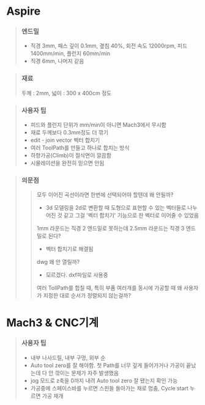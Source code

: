 # Aspire

>  ### 엔드밀
>   -   직경 3mm, 패스 깊이 0.1mm, 곂침 40%, 회전 속도 12000rpm, 피드 1400mm/min, 플런지 60mm/min
>   -   직경 6mm, 나머지 같음

>  ### 재료
>   두께 : 2mm, 넓이 : 300 x 400cm 정도 

>  ### 사용자 팁
>   -   피드와 플런지 단위가 mm/min이 아니면 Mach3에서 무시함
>   -   재료 두께보다 0.3mm정도 더 깎기
>   -   edit - join vector 벡터 합치기
>   -   여러 ToolPath를 만들고 하나로 합치는 방식
>   -   하향가공(Climb)이 절삭면이 깔끔함
>   -   시물레이션을 완전히 믿으면 안됨

>  ### 의문점
>   >   모두 이어진 곡선이라면 한번에 선택되어야 할텐데 왜 안될까?
>   >   -   3d 모델링을 2d로 변환할 때 도형으로 표현할 수 있는 벡터들로 나누어진 것 같고 그걸 '벡터 합치기' 기능으로 한 벡터로 이어줄 수 있었음
>>
>   >   1mm 라운드는 직경 2 엔드밀로 못하는데 2.5mm 라운드는 직경 3 엔드밀로 된다?
>   >   -   벡터 합치기로 해결됨
>>
>   >   dwg 왜 안 열릴까?
>   >   -   모르겠다. dxf파일로 사용중
>>
>   >   여러 TollPath를 합칠 때, 특히 부품 여러개를 동시에 가공할 때 왜 사용자가 지정한 대로 순서가 정렬되지 않는걸까?

# Mach3 & CNC기계

>   ### 사용자 팁
>   -   내부 나사드릴, 내부 구멍, 외부 순
>   -   Auto tool zero를 잘 해야함. 첫 Path를 너무 깊게 들어가거나 가공이 끝났는데 다 안 깎이는 문제가 자주 발생했음
>   -   jog 모드로 z축을 0까지 내려 Auto tool zero 잘 됐는지 확인 가능
>   -   가공중에 스페이스바를 누르면 스핀들 돌아가는 채로 멈춤, Cycle start 누르면 가공 재개